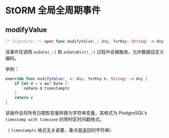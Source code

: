 # StORM 全局全周期事件

<!--- To be used once more than 2-3 items exist -- pointless for just one
**Table of Contents:**
* [modifyValue](#modifyvalue)
-->

## modifyValue

```Swift
/* Signature: */ open func modifyValue(_: Any, forKey: String) -> Any
```

该事件在调用 `asData(_:)` 和 `asDataDict(_:)` 过程中会被触发，允许数据自定义编码。

举例：

```Swift
override func modifyValue(_ v: Any, forKey k: String) -> Any {
    if let d = v as? Date {
        return d.timestamptz
    }
    return v
}
```

该操作会将所有日期型变量转换为字符串变量，其格式为 PostgreSQL's `timestamp with timezone` 的带时区时间戳格式。

（ `timestamptz` 格式无关紧要，重点是返回的字符串）
